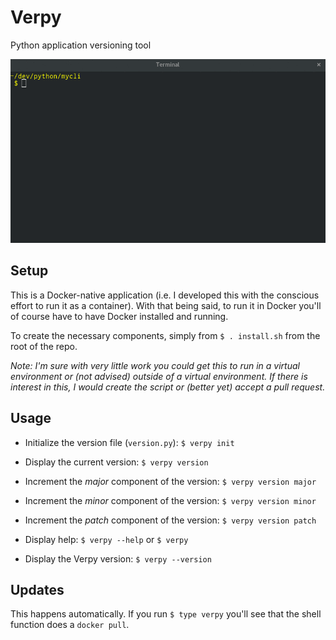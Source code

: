 # Verpy

Python application versioning tool

![Demo](demo.gif)

## Setup

This is a Docker-native application (i.e. I developed this with the conscious effort to run it as a container). With that being said, to run it in Docker you'll of course have to have Docker installed and running.

To create the necessary components, simply from `$ . install.sh` from the root of the repo.

*Note: I'm sure with very little work you could get this to run in a virtual environment or (not advised) outside of a virtual environment. If there is interest in this, I would create the script or (better yet) accept a pull request.*

## Usage

- Initialize the version file (`version.py`): `$ verpy init`
- Display the current version: `$ verpy version`
- Increment the *major* component of the version: `$ verpy version major`
- Increment the *minor* component of the version: `$ verpy version minor`
- Increment the *patch* component of the version: `$ verpy version patch`

- Display help: `$ verpy --help` or `$ verpy`
- Display the Verpy version: `$ verpy --version`


## Updates

This happens automatically. If you run `$ type verpy` you'll see that the shell function does a `docker pull`.
